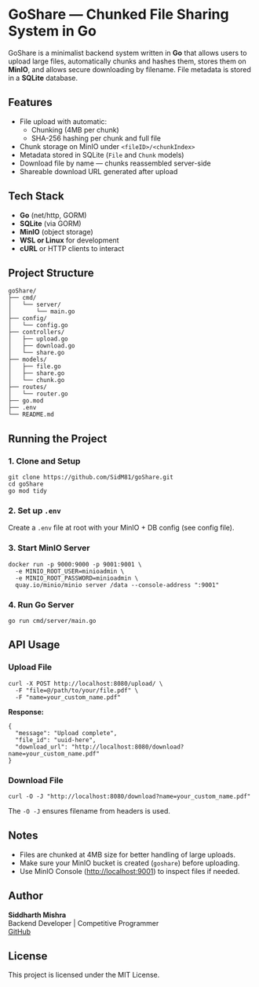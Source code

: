 # GoShare — Chunked File Sharing System in Go

GoShare is a minimalist backend system written in **Go** that allows users to upload large files, automatically chunks and hashes them, stores them on **MinIO**, and allows secure downloading by filename. File metadata is stored in a **SQLite** database.

## Features

- File upload with automatic:
  - Chunking (4MB per chunk)
  - SHA-256 hashing per chunk and full file
- Chunk storage on MinIO under `<fileID>/<chunkIndex>`
- Metadata stored in SQLite (`File` and `Chunk` models)
- Download file by name — chunks reassembled server-side
- Shareable download URL generated after upload

## Tech Stack

- **Go** (net/http, GORM)
- **SQLite** (via GORM)
- **MinIO** (object storage)
- **WSL or Linux** for development
- **cURL** or HTTP clients to interact

## Project Structure

```
goShare/
├── cmd/
│   └── server/
│       └── main.go
├── config/
│   └── config.go
├── controllers/
│   ├── upload.go
│   ├── download.go
│   └── share.go
├── models/
│   ├── file.go
│   ├── share.go
│   └── chunk.go
├── routes/
│   └── router.go
├── go.mod
├── .env
└── README.md
```
## Running the Project

### 1. Clone and Setup

```
git clone https://github.com/SidM81/goShare.git
cd goShare
go mod tidy
```

### 2. Set up `.env`

Create a `.env` file at root with your MinIO + DB config (see config file).

### 3. Start MinIO Server

```
docker run -p 9000:9000 -p 9001:9001 \
  -e MINIO_ROOT_USER=minioadmin \
  -e MINIO_ROOT_PASSWORD=minioadmin \
  quay.io/minio/minio server /data --console-address ":9001"
```

### 4. Run Go Server

```
go run cmd/server/main.go
```

## API Usage

### Upload File

```
curl -X POST http://localhost:8080/upload/ \
  -F "file=@/path/to/your/file.pdf" \
  -F "name=your_custom_name.pdf"
```

**Response:**

```
{
  "message": "Upload complete",
  "file_id": "uuid-here",
  "download_url": "http://localhost:8080/download?name=your_custom_name.pdf"
}
```

### Download File

```
curl -O -J "http://localhost:8080/download?name=your_custom_name.pdf"
```

The `-O -J` ensures filename from headers is used.

## Notes

- Files are chunked at 4MB size for better handling of large uploads.
- Make sure your MinIO bucket is created (`goshare`) before uploading.
- Use MinIO Console ([http://localhost:9001](http://localhost:9001)) to inspect files if needed.

## Author

**Siddharth Mishra**\
Backend Developer | Competitive Programmer\
[GitHub](https://github.com/SidM81)

## License

This project is licensed under the MIT License.
